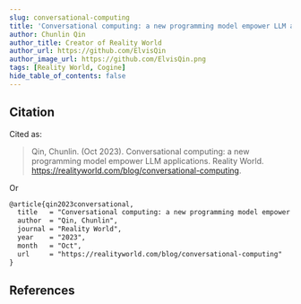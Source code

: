 ```yaml
---
slug: conversational-computing
title: 'Conversational computing: a new programming model empower LLM applications' 
author: Chunlin Qin
author_title: Creator of Reality World
author_url: https://github.com/ElvisQin
author_image_url: https://github.com/ElvisQin.png
tags: [Reality World, Cogine]
hide_table_of_contents: false
---
```


## Citation

Cited as:

> Qin, Chunlin. (Oct 2023). Conversational computing: a new programming model empower LLM applications. Reality World. https://realityworld.com/blog/conversational-computing.

Or

```latex
@article{qin2023conversational,
  title   = "Conversational computing: a new programming model empower LLM applications",
  author  = "Qin, Chunlin",
  journal = "Reality World",
  year    = "2023",
  month   = "Oct",
  url     = "https://realityworld.com/blog/conversational-computing"
}
```

## References